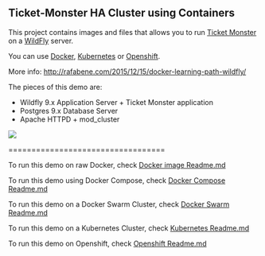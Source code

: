 Ticket-Monster HA Cluster using Containers
------------------------------------------


This project contains images and files that allows you to run [Ticket Monster](http://www.jboss.org/ticket-monster/) on a [WildFly](http://www.wildfly.org) server.

You can use [Docker](https://www.docker.com/), [Kubernetes](http://kubernetes.io/) or [Openshift](https://www.openshift.org/).

More info: http://rafabene.com/2015/12/15/docker-learning-path-wildfly/

The pieces of this demo are:

- Wildfly 9.x Application Server + Ticket Monster application
- Postgres 9.x Database Server
- Apache HTTPD + mod_cluster

![](http://rafabene.com/images/docker_mod_cluster.png)

==================================

To run this demo on raw Docker, check [Docker image Readme.md](Dockerfiles/ticketmonster/Readme.md)

To run this demo using Docker Compose, check [Docker Compose Readme.md](compose/Readme.md)

To run this demo on a Docker Swarm Cluster, check [Docker Swarm Readme.md](swarm/Readme.md)

To run this demo on a Kubernetes Cluster, check [Kubernetes Readme.md](kubernetes/Readme.md)

To run this demo on Openshift, check [Openshift Readme.md](openshift/Readme.md)
